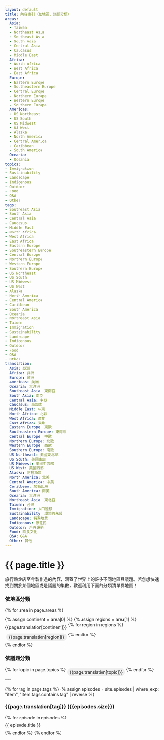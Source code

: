 ```yaml
---
layout: default
title: 內容索引（依地區、議題分類）
areas:
  Asia:
  - Taiwan
  - Northeast Asia
  - Southeast Asia
  - South Asia
  - Central Asia
  - Caucasus
  - Middle East
  Africa:
  - North Africa
  - West Africa
  - East Africa
  Europe:
  - Eastern Europe
  - Southeastern Europe
  - Central Europe
  - Northern Europe
  - Western Europe
  - Southern Europe
  Americas:
  - US Northeast
  - US South
  - US Midwest
  - US West
  - Alaska
  - North America
  - Central America
  - Caribbean
  - South America
  Oceania:
  - Oceania
topics:
- Immigration
- Sustainability
- Landscape
- Indigenous
- Outdoor
- Food
- Q&A
- Other
tags:
- Southeast Asia
- South Asia
- Central Asia
- Caucasus
- Middle East
- North Africa
- West Africa
- East Africa
- Eastern Europe
- Southeastern Europe
- Central Europe
- Northern Europe
- Western Europe
- Southern Europe
- US Northeast
- US South
- US Midwest
- US West
- Alaska
- North America
- Central America
- Caribbean
- South America
- Oceania
- Northeast Asia
- Taiwan
- Immigration
- Sustainability
- Landscape
- Indigenous
- Outdoor
- Food
- Q&A
- Other
translation:
  Asia: 亞洲
  Africa: 非洲
  Europe: 歐洲
  Americas: 美洲
  Oceania: 大洋洲
  Southeast Asia: 東南亞
  South Asia: 南亞
  Central Asia: 中亞
  Caucasus: 高加索
  Middle East: 中東
  North Africa: 北非
  West Africa: 西非
  East Africa: 東非
  Eastern Europe: 東歐
  Southeastern Europe: 東南歐
  Central Europe: 中歐
  Northern Europe: 北歐
  Western Europe: 西歐
  Southern Europe: 南歐
  US Northeast: 美國東北部
  US South: 美國南部
  US Midwest: 美國中西部
  US West: 美國西部
  Alaska: 阿拉斯加
  North America: 北美
  Central America: 中美
  Caribbean: 加勒比海
  South America: 南美
  Oceania: 大洋洲
  Northeast Asia: 東北亞
  Taiwan: 台灣
  Immigration: 人口遷移
  Sustainability: 環境與永續
  Landscape: 特殊地景
  Indigenous: 原住民
  Outdoor: 戶外運動
  Food: 飲食文化
  Q&A: Q&A
  Other: 其他
---
```

<h1>{{ page.title }}</h1>
<p>旅行熱炒店至今製作過的內容，涵蓋了世界上的許多不同地區與議題。若您想快速找到關於某個地區或是議題的集數，歡迎利用下面的分類清單與地圖！</p>

### 依地區分類

{% for area in page.areas %}
  <div style="display: flex; flex-wrap: wrap">
    {% assign continent = area[0] %}
    {% assign regions = area[1] %}
    <div style="margin: 8px 4px 8px 0">{{page.translation[continent]}}</div>
    {% for region in regions %}
    <div style="background-color: #eeeeee; margin: 4px; padding: 4px 8px; border-radius: 16px">
      <a href="#{{region}}" style="text-decoration: none">{{page.translation[region]}}</a>
    </div>
    {% endfor %}
  </div>
{% endfor %}

### 依議題分類

<div style="display: flex; flex-wrap: wrap">
  {% for topic in page.topics %}
  <div style="background-color: #eeeeee; margin: 4px; padding: 4px 8px; border-radius: 16px">
    <a href="#{{topic}}" style="text-decoration: none">{{page.translation[topic]}}</a>
  </div>
  {% endfor %}
</div>
---

{% for tag in page.tags %}
  {% assign episodes = site.episodes | where_exp: "item", "item.tags contains tag" | reverse %}
  <div id="{{tag}}" style="position: relative; top: -56px"></div>
  <h3>{{page.translation[tag]}} ({{episodes.size}})</h3>
  {% for episode in episodes %}
  <div style="font-size: 0.9rem; margin: 8px 0">
    <a href="{{ episode.url }}" style="text-decoration: none">{{ episode.title }}</a>
  </div>
  {% endfor %}
{% endfor %}